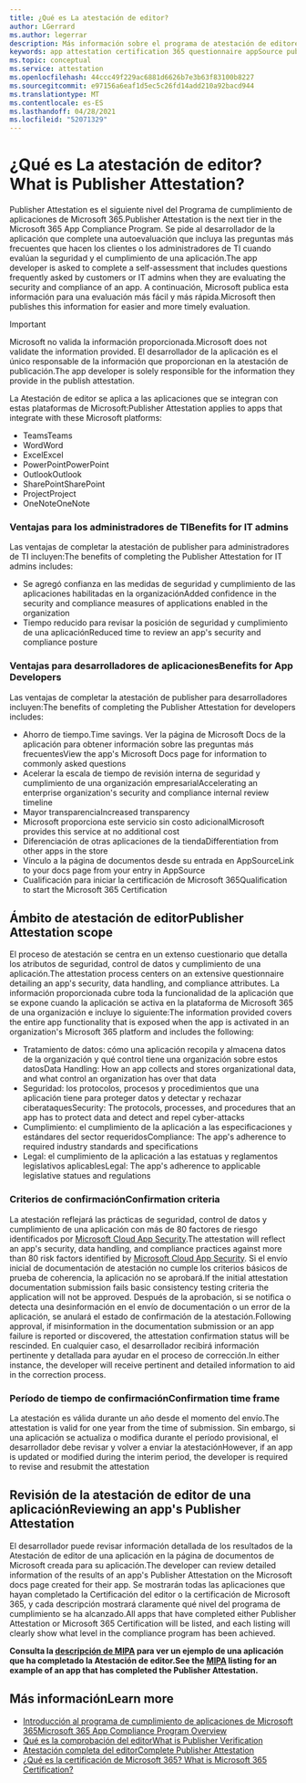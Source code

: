 ```yaml
---
title: ¿Qué es La atestación de editor?
author: LGerrard
ms.author: legerrar
description: Más información sobre el programa de atestación de editores
keywords: app attestation certification 365 questionnaire appSource publisher
ms.topic: conceptual
ms.service: attestation
ms.openlocfilehash: 44ccc49f229ac6881d6626b7e3b63f83100b8227
ms.sourcegitcommit: e97156a6eaf1d5ec5c26fd14add210a92bacd944
ms.translationtype: MT
ms.contentlocale: es-ES
ms.lasthandoff: 04/28/2021
ms.locfileid: "52071329"
---
```

# <a name="what-is-publisher-attestation"></a><span data-ttu-id="413b3-104">¿Qué es La atestación de editor?</span><span class="sxs-lookup"><span data-stu-id="413b3-104">What is Publisher Attestation?</span></span>

<span data-ttu-id="413b3-105">Publisher Attestation es el siguiente nivel del Programa de cumplimiento de aplicaciones de Microsoft 365.</span><span class="sxs-lookup"><span data-stu-id="413b3-105">Publisher Attestation is the next tier in the Microsoft 365 App Compliance Program.</span></span> <span data-ttu-id="413b3-106">Se pide al desarrollador de la aplicación que complete una autoevaluación que incluya las preguntas más frecuentes que hacen los clientes o los administradores de TI cuando evalúan la seguridad y el cumplimiento de una aplicación.</span><span class="sxs-lookup"><span data-stu-id="413b3-106">The app developer is asked to complete a self-assessment that includes questions frequently asked by customers or IT admins when they are evaluating the security and compliance of an app.</span></span> <span data-ttu-id="413b3-107">A continuación, Microsoft publica esta información para una evaluación más fácil y más rápida.</span><span class="sxs-lookup"><span data-stu-id="413b3-107">Microsoft then publishes this information for easier and more timely evaluation.</span></span>

> [!IMPORTANT]
> <span data-ttu-id="413b3-108">Microsoft no valida la información proporcionada.</span><span class="sxs-lookup"><span data-stu-id="413b3-108">Microsoft does not validate the information provided.</span></span> <span data-ttu-id="413b3-109">El desarrollador de la aplicación es el único responsable de la información que proporcionan en la atestación de publicación.</span><span class="sxs-lookup"><span data-stu-id="413b3-109">The app developer is solely responsible for the information they provide in the publish attestation.</span></span> 

<span data-ttu-id="413b3-110">La Atestación de editor se aplica a las aplicaciones que se integran con estas plataformas de Microsoft:</span><span class="sxs-lookup"><span data-stu-id="413b3-110">Publisher Attestation applies to apps that integrate with these Microsoft platforms:</span></span>
- <span data-ttu-id="413b3-111">Teams</span><span class="sxs-lookup"><span data-stu-id="413b3-111">Teams</span></span>
- <span data-ttu-id="413b3-112">Word</span><span class="sxs-lookup"><span data-stu-id="413b3-112">Word</span></span>
- <span data-ttu-id="413b3-113">Excel</span><span class="sxs-lookup"><span data-stu-id="413b3-113">Excel</span></span>
- <span data-ttu-id="413b3-114">PowerPoint</span><span class="sxs-lookup"><span data-stu-id="413b3-114">PowerPoint</span></span> 
- <span data-ttu-id="413b3-115">Outlook</span><span class="sxs-lookup"><span data-stu-id="413b3-115">Outlook</span></span>
- <span data-ttu-id="413b3-116">SharePoint</span><span class="sxs-lookup"><span data-stu-id="413b3-116">SharePoint</span></span>
- <span data-ttu-id="413b3-117">Project</span><span class="sxs-lookup"><span data-stu-id="413b3-117">Project</span></span>
- <span data-ttu-id="413b3-118">OneNote</span><span class="sxs-lookup"><span data-stu-id="413b3-118">OneNote</span></span>

### <a name="benefits-for-it-admins"></a><span data-ttu-id="413b3-119">Ventajas para los administradores de TI</span><span class="sxs-lookup"><span data-stu-id="413b3-119">Benefits for IT admins</span></span>
<span data-ttu-id="413b3-120">Las ventajas de completar la atestación de publisher para administradores de TI incluyen:</span><span class="sxs-lookup"><span data-stu-id="413b3-120">The benefits of completing the Publisher Attestation for IT admins includes:</span></span>
-   <span data-ttu-id="413b3-121">Se agregó confianza en las medidas de seguridad y cumplimiento de las aplicaciones habilitadas en la organización</span><span class="sxs-lookup"><span data-stu-id="413b3-121">Added confidence in the security and compliance measures of applications enabled in the organization</span></span>
-   <span data-ttu-id="413b3-122">Tiempo reducido para revisar la posición de seguridad y cumplimiento de una aplicación</span><span class="sxs-lookup"><span data-stu-id="413b3-122">Reduced time to review an app's security and compliance posture</span></span>

### <a name="benefits-for-app-developers"></a><span data-ttu-id="413b3-123">Ventajas para desarrolladores de aplicaciones</span><span class="sxs-lookup"><span data-stu-id="413b3-123">Benefits for App Developers</span></span> 
<span data-ttu-id="413b3-124">Las ventajas de completar la atestación de publisher para desarrolladores incluyen:</span><span class="sxs-lookup"><span data-stu-id="413b3-124">The benefits of completing the Publisher Attestation for developers includes:</span></span> 
-   <span data-ttu-id="413b3-125">Ahorro de tiempo.</span><span class="sxs-lookup"><span data-stu-id="413b3-125">Time savings.</span></span> <span data-ttu-id="413b3-126">Ver la página de Microsoft Docs de la aplicación para obtener información sobre las preguntas más frecuentes</span><span class="sxs-lookup"><span data-stu-id="413b3-126">View the app's Microsoft Docs page for information to commonly asked questions</span></span>
-   <span data-ttu-id="413b3-127">Acelerar la escala de tiempo de revisión interna de seguridad y cumplimiento de una organización empresarial</span><span class="sxs-lookup"><span data-stu-id="413b3-127">Accelerating an enterprise organization's security and compliance internal review timeline</span></span>
-   <span data-ttu-id="413b3-128">Mayor transparencia</span><span class="sxs-lookup"><span data-stu-id="413b3-128">Increased transparency</span></span>
- <span data-ttu-id="413b3-129">Microsoft proporciona este servicio sin costo adicional</span><span class="sxs-lookup"><span data-stu-id="413b3-129">Microsoft provides this service at no additional cost</span></span>
-   <span data-ttu-id="413b3-130">Diferenciación de otras aplicaciones de la tienda</span><span class="sxs-lookup"><span data-stu-id="413b3-130">Differentiation from other apps in the store</span></span>
-   <span data-ttu-id="413b3-131">Vínculo a la página de documentos desde su entrada en AppSource</span><span class="sxs-lookup"><span data-stu-id="413b3-131">Link to your docs page from your entry in AppSource</span></span>
-   <span data-ttu-id="413b3-132">Cualificación para iniciar la certificación de Microsoft 365</span><span class="sxs-lookup"><span data-stu-id="413b3-132">Qualification to start the Microsoft 365 Certification</span></span>


## <a name="publisher-attestation-scope"></a><span data-ttu-id="413b3-133">Ámbito de atestación de editor</span><span class="sxs-lookup"><span data-stu-id="413b3-133">Publisher Attestation scope</span></span>

<span data-ttu-id="413b3-134">El proceso de atestación se centra en un extenso cuestionario que detalla los atributos de seguridad, control de datos y cumplimiento de una aplicación.</span><span class="sxs-lookup"><span data-stu-id="413b3-134">The attestation process centers on an extensive questionnaire detailing an app's security, data handling, and compliance attributes.</span></span> <span data-ttu-id="413b3-135">La información proporcionada cubre toda la funcionalidad de la aplicación que se expone cuando la aplicación se activa en la plataforma de Microsoft 365 de una organización e incluye lo siguiente:</span><span class="sxs-lookup"><span data-stu-id="413b3-135">The information provided covers the entire app functionality that is exposed when the app is activated in an organization's Microsoft 365 platform and includes the following:</span></span>

- <span data-ttu-id="413b3-136">Tratamiento de datos: cómo una aplicación recopila y almacena datos de la organización y qué control tiene una organización sobre estos datos</span><span class="sxs-lookup"><span data-stu-id="413b3-136">Data Handling: How an app collects and stores organizational data, and what control an organization has over that data</span></span>
- <span data-ttu-id="413b3-137">Seguridad: los protocolos, procesos y procedimientos que una aplicación tiene para proteger datos y detectar y rechazar ciberataques</span><span class="sxs-lookup"><span data-stu-id="413b3-137">Security: The protocols, processes, and procedures that an app has to protect data and detect and repel cyber-attacks</span></span>
- <span data-ttu-id="413b3-138">Cumplimiento: el cumplimiento de la aplicación a las especificaciones y estándares del sector requeridos</span><span class="sxs-lookup"><span data-stu-id="413b3-138">Compliance: The app's adherence to required industry standards and specifications</span></span>
- <span data-ttu-id="413b3-139">Legal: el cumplimiento de la aplicación a las estatuas y reglamentos legislativos aplicables</span><span class="sxs-lookup"><span data-stu-id="413b3-139">Legal: The app's adherence to applicable legislative statues and regulations</span></span>

### <a name="confirmation-criteria"></a><span data-ttu-id="413b3-140">Criterios de confirmación</span><span class="sxs-lookup"><span data-stu-id="413b3-140">Confirmation criteria</span></span>

<span data-ttu-id="413b3-141">La atestación reflejará las prácticas de seguridad, control de datos y cumplimiento de una aplicación con más de 80 factores de riesgo identificados por [Microsoft Cloud App Security](https://www.microsoft.com/microsoft-365/enterprise-mobility-security/cloud-app-security).</span><span class="sxs-lookup"><span data-stu-id="413b3-141">The attestation will reflect an app's security, data handling, and compliance practices against more than 80 risk factors identified by [Microsoft Cloud App Security](https://www.microsoft.com/microsoft-365/enterprise-mobility-security/cloud-app-security).</span></span> <span data-ttu-id="413b3-142">Si el envío inicial de documentación de atestación no cumple los criterios básicos de prueba de coherencia, la aplicación no se aprobará.</span><span class="sxs-lookup"><span data-stu-id="413b3-142">If the initial attestation documentation submission fails basic consistency testing criteria the application will not be approved.</span></span> <span data-ttu-id="413b3-143">Después de la aprobación, si se notifica o detecta una desinformación en el envío de documentación o un error de la aplicación, se anulará el estado de confirmación de la atestación.</span><span class="sxs-lookup"><span data-stu-id="413b3-143">Following approval, if misinformation in the documentation submission or an app failure is reported or discovered, the attestation confirmation status will be rescinded.</span></span> <span data-ttu-id="413b3-144">En cualquier caso, el desarrollador recibirá información pertinente y detallada para ayudar en el proceso de corrección.</span><span class="sxs-lookup"><span data-stu-id="413b3-144">In either instance, the developer will receive pertinent and detailed information to aid in the correction process.</span></span>

### <a name="confirmation-time-frame"></a><span data-ttu-id="413b3-145">Período de tiempo de confirmación</span><span class="sxs-lookup"><span data-stu-id="413b3-145">Confirmation time frame</span></span>

<span data-ttu-id="413b3-146">La atestación es válida durante un año desde el momento del envío.</span><span class="sxs-lookup"><span data-stu-id="413b3-146">The attestation is valid for one year from the time of submission.</span></span> <span data-ttu-id="413b3-147">Sin embargo, si una aplicación se actualiza o modifica durante el período provisional, el desarrollador debe revisar y volver a enviar la atestación</span><span class="sxs-lookup"><span data-stu-id="413b3-147">However, if an app is updated or modified during the interim period, the developer is required to revise and resubmit the attestation</span></span>

## <a name="reviewing-an-apps-publisher-attestation"></a><span data-ttu-id="413b3-148">Revisión de la atestación de editor de una aplicación</span><span class="sxs-lookup"><span data-stu-id="413b3-148">Reviewing an app's Publisher Attestation</span></span>

<span data-ttu-id="413b3-149">El desarrollador puede revisar información detallada de los resultados de la Atestación de editor de una aplicación en la página de documentos de Microsoft creada para su aplicación.</span><span class="sxs-lookup"><span data-stu-id="413b3-149">The developer can review detailed information of the results of an app's Publisher Attestation on the Microsoft docs page created for their app.</span></span> <span data-ttu-id="413b3-150">Se mostrarán todas las aplicaciones que hayan completado la Certificación del editor o la certificación de Microsoft 365, y cada descripción mostrará claramente qué nivel del programa de cumplimiento se ha alcanzado.</span><span class="sxs-lookup"><span data-stu-id="413b3-150">All apps that have completed either Publisher Attestation or Microsoft 365 Certification will be listed, and each listing will clearly show what level in the compliance program has been achieved.</span></span>

<span data-ttu-id="413b3-151">**Consulta la [descripción de MIPA](https://docs.microsoft.com/microsoft-365-app-certification/teams/iglobe-mipa-your-personal-assistant?pivots=mcas) para ver un ejemplo de una aplicación que ha completado la Atestación de editor.**</span><span class="sxs-lookup"><span data-stu-id="413b3-151">**See the [MIPA](https://docs.microsoft.com/microsoft-365-app-certification/teams/iglobe-mipa-your-personal-assistant?pivots=mcas) listing for an example of an app that has completed the Publisher Attestation.**</span></span> 

## <a name="learn-more"></a><span data-ttu-id="413b3-152">Más información</span><span class="sxs-lookup"><span data-stu-id="413b3-152">Learn more</span></span>

* [<span data-ttu-id="413b3-153">Introducción al programa de cumplimiento de aplicaciones de Microsoft 365</span><span class="sxs-lookup"><span data-stu-id="413b3-153">Microsoft 365 App Compliance Program Overview</span></span>](~/overview.md)
* [<span data-ttu-id="413b3-154">Qué es la comprobación del editor</span><span class="sxs-lookup"><span data-stu-id="413b3-154">What is Publisher Verification</span></span>](https://docs.microsoft.com/azure/active-directory/develop/publisher-verification-overview)
* [<span data-ttu-id="413b3-155">Atestación completa del editor</span><span class="sxs-lookup"><span data-stu-id="413b3-155">Complete Publisher Attestation</span></span>](~/docs/attestation.md)  
* [<span data-ttu-id="413b3-156">¿Qué es la certificación de Microsoft 365? </span><span class="sxs-lookup"><span data-stu-id="413b3-156">What is Microsoft 365 Certification? </span></span>](~/docs/enterprise-app-certification-guide.md)
